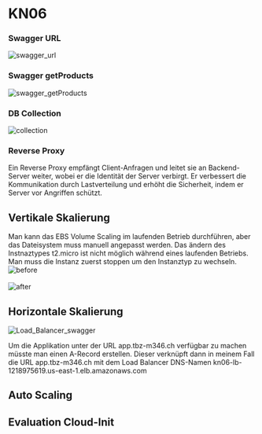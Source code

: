 # KN06

### Swagger URL
![swagger_url](https://github.com/user-attachments/assets/1adf039b-fe48-4372-8e16-6ea19804474d)

### Swagger getProducts
![swagger_getProducts](https://github.com/user-attachments/assets/8b9e3707-c2c3-4a1e-ba73-bbddfbb26cf6)

### DB Collection
![collection](https://github.com/user-attachments/assets/51795e5e-9bbb-4765-a7c7-94776fcc7860)

### Reverse Proxy
Ein Reverse Proxy empfängt Client-Anfragen und leitet sie an Backend-Server weiter, wobei er die Identität der Server verbirgt. Er verbessert die Kommunikation durch Lastverteilung und erhöht die Sicherheit, indem er Server vor Angriffen schützt.

## Vertikale Skalierung
Man kann das EBS Volume Scaling im laufenden Betrieb durchführen, aber das Dateisystem muss manuell angepasst werden. Das ändern des Instnaztypes t2.micro ist nicht möglich während eines laufenden Betriebs. Man muss die Instanz zuerst stoppen um den Instanztyp zu wechseln.
![before ](https://github.com/user-attachments/assets/b568973f-678a-40a0-a169-3899916c1e0e)
<br></br>
![after](https://github.com/user-attachments/assets/d42565f0-f723-4eaa-a4c5-1bb537f06f8d)

## Horizontale Skalierung
![Load_Balancer_swagger](https://github.com/user-attachments/assets/dcd993e5-b433-47cf-ab4d-eda228bc7cf0)

Um die Applikation unter der URL app.tbz-m346.ch verfügbar zu machen müsste man einen A-Record erstellen. Dieser verknüpft dann in meinem Fall die URL app.tbz-m346.ch mit dem Load Balancer DNS-Namen kn06-lb-1218975619.us-east-1.elb.amazonaws.com

## Auto Scaling

## Evaluation Cloud-Init
